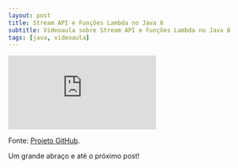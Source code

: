 ```yaml
---
layout: post
title: Stream API e Funções Lambda no Java 8
subtitle: Videoaula sobre Stream API e Funções Lambda no Java 8
tags: [java, videoaula]
---
```


<div class="video-container">
    <iframe src="https://www.youtube-nocookie.com/embed/jNz8IVXkV6A" title="Videoaula sobre Stream API e Funções Lambda no Java 8" frameborder="0" allow="accelerometer; autoplay; encrypted-media; gyroscope; picture-in-picture" allowfullscreen></iframe>
</div>

Fonte:
<a href="https://github.com/danielwisky/javalambda" target="\_blank">Projeto GitHub</a>.

Um grande abraço e até o próximo post!
